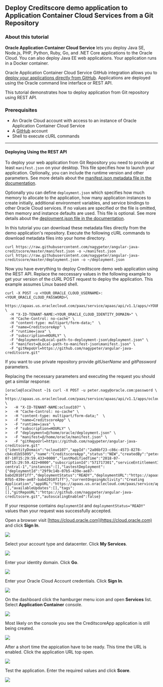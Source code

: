 ## Deploy Creditscore demo application to Application Container Cloud Services from a Git Repository ##

### About this tutorial ###
**Oracle Application Container Cloud Service** lets you deploy Java SE, Node.js, PHP, Python, Ruby, Go, and .NET Core applications to the Oracle Cloud. You can also deploy Java EE web applications. Your application runs in a Docker container.

Oracle Application Container Cloud Service GitHub integration allows you to [deploy your applications directly from GitHub](https://docs.oracle.com/en/cloud/paas/app-container-cloud/dvcjv/preparing-application-stored-github-deployment.html). Applications are deployed using the Oracle command line interface or REST API.

This tutorial demonstrates how to deploy application from Git repository using REST API.

### Prerequisites ###

- An Oracle Cloud account with access to an instance of Oracle Application Container Cloud Service
- A [GitHub](https://github.com/) account
- Shell to execute cURL commands

----
#### Deploying Using the REST API ####

To deploy your web application from Git Repository you need to provide at least `manifest.json` on your desktop. This file specifies how to launch your application. Optionally, you can include the runtime version and other parameters. See more details about the [manifest.json metadata file in the documentation](https://docs.oracle.com/en/cloud/paas/app-container-cloud/dvcjv/creating-manifest-json-file.html).

Optionally you can define `deployment.json` which specifies how much memory to allocate to the application, how many application instances to create initially, additional environment variables, and service bindings to other Oracle Cloud services. If no values are specified or the file is omitted, then memory and instance defaults are used. This file is optional. See more details about the [deployment.json file in the documentation](https://docs.oracle.com/en/cloud/paas/app-container-cloud/dvcjv/creating-deployment-json-file.html).

In this tutorial you can download these metadata files directly from the demo application's repository. Execute the following cURL commands to download metadata files into your home directory.

	curl https://raw.githubusercontent.com/nagypeter/angular-java-creditscore/master/manifest.json -o ~/manifest.json
	curl https://raw.githubusercontent.com/nagypeter/angular-java-creditscore/master/deployment.json -o ~/deployment.json

Now you have everything to deploy Creditscore demo web application using the REST API. Replace the neccessary values in the following example to get your version of the cURL POST request  to deploy the application. This example assumes Linux based shell.

	curl -X POST -u <YOUR_ORACLE_CLOUD_USERNAME>:<YOUR_ORACLE_CLOUD_PASSWORD>\
	  https://apaas.us.oraclecloud.com/paas/service/apaas/api/v1.1/apps/<YOUR_ORACLE_CLOUD_IDENTITY_DOMAIN> \
	  -H "X-ID-TENANT-NAME:<YOUR_ORACLE_CLOUD_IDENTITY_DOMAIN>" \
	  -H "Cache-Control: no-cache" \
	  -H "content-type: multipart/form-data;"  \
	  -F "name=CreditscoreApp" \
	  -F "runtime=java" \
	  -F "subscription=HOURLY" \
	  -F "deployment=@Local-path-to-deployment-json\deployment.json" \
	  -F "manifest=@Local-path-to-manifest-json\manifest.json" \
	  -F "gitRepoUrl=https://github.com/nagypeter/angular-java-creditscore.git"

If you want to use private repository provide *gitUserName* and *gitPassword* parameters.

Replacing the necessary parameters and executing the request you should get a similar response:

	[oracle@localhost ~]$ curl -X POST -u peter.nagy@oracle.com:password \
	> https://apaas.us.oraclecloud.com/paas/service/apaas/api/v1.1/apps/ocloud107 \
	>   -H "X-ID-TENANT-NAME:ocloud107" \
	>   -H "Cache-Control: no-cache" \
	>   -H "content-type: multipart/form-data;"  \
	>   -F "name=CreditscoreApp" \
	>   -F "runtime=java" \
	>   -F "subscription=HOURLY" \
	>   -F "deployment=@/home/oracle/deployment.json" \
	>   -F "manifest=@/home/oracle/manifest.json" \
	>   -F "gitRepoUrl=https://github.com/nagypeter/angular-java-creditscore.git"
	{"identityDomain":"ocloud107","appId":"2a86bf23-c86c-4573-8278-cb4cd1b55095","name":"CreditscoreApp","status":"NEW","createdBy":"peter.nagy@oracle.com","creationTime":"2018-07-10T15:29:59.433+0000","lastModifiedTime":"2018-07-10T15:29:59.422+0000","subscriptionId":"571717301","serviceEntitlementId":"571717764","subscriptionType":"MONTHLY","isClustered":false,"requiresAntiAffinity":false,"type":"web","region":"uscom-central-1","instances":[],"lastestDeployment":{"deploymentId":"29f9c14b-07b5-439e-ae87-babd2010f1ff","deploymentStatus":"READY","deploymentURL":"https://apaas.us.oraclecloud.com/paas/service/apaas/api/v1.1/apps/ocloud107/CreditscoreApp/deployments/29f9c14b-07b5-439e-ae87-babd2010f1ff"},"currentOngoingActivity":"Creating Application","appURL":"https://apaas.us.oraclecloud.com/paas/service/apaas/api/v1.1/apps/ocloud107/CreditscoreApp","message":[],"availableUpdates":[],"tags":[],"gitRepoURL":"https://github.com/nagypeter/angular-java-creditscore.git","autoscalingEnabled":false}

If your response contains `deploymentId` and `deploymentStatus="READY"` values than your request was successfully accepted.

Open a browser visit [https://cloud.oracle.com](https://cloud.oracle.com) and click **Sign In**.

![](images/01.cloud.oracle.png)

Select your account type and datacenter. Click **My Services**.

![](images/02.cloud.account.details.png)

Enter your identity domain. Click **Go**.

![](images/03.domain.png)

Enter your Oracle Cloud Account credentials. Click **Sign In**.

![](images/04.credentials.png)

On the dashboard click the hamburger menu icon and open **Services** list. Select **Application Container** console.

![](images/05.select.accs.png)

Most likely on the console you see the CreditscoreApp application is still being created.

![](images/06.accs.console.png)

After a short time the appication have to be ready. This time the URL is enabled. Click the application URL top open.

![](images/07.application.ready.png)

Test the application. Enter the required values and click **Score**.

![](images/08.test.application.png)
